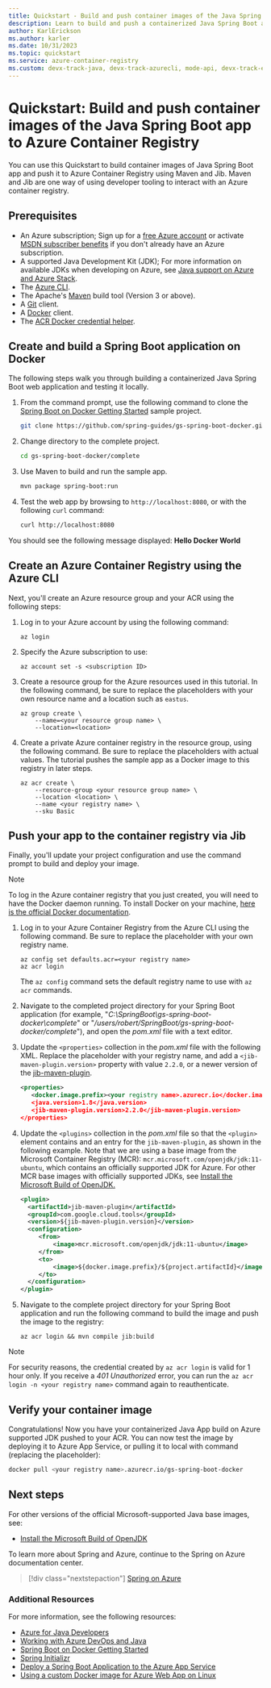 ```yaml
---
title: Quickstart - Build and push container images of the Java Spring Boot App to Azure Container Registry 
description: Learn to build and push a containerized Java Spring Boot app to the Azure Container Registry using Maven and Jib plugin.
author: KarlErickson
ms.author: karler
ms.date: 10/31/2023
ms.topic: quickstart
ms.service: azure-container-registry
ms.custom: devx-track-java, devx-track-azurecli, mode-api, devx-track-extended-java
---
```


# Quickstart: Build and push container images of the Java Spring Boot app to Azure Container Registry

You can use this Quickstart to build container images of Java Spring Boot app and push it to Azure Container Registry using Maven and Jib. Maven and Jib are one way of using developer tooling to interact with an Azure container registry.

## Prerequisites

* An Azure subscription; Sign up for a [free Azure account](https://azure.microsoft.com/pricing/free-trial) or activate [MSDN subscriber benefits](https://azure.microsoft.com/pricing/member-offers/msdn-benefits-details) if you don't already have an Azure subscription.
* A supported Java Development Kit (JDK); For more information on available JDKs when developing on Azure, see [Java support on Azure and Azure Stack](/azure/developer/java/fundamentals/java-support-on-azure).
* The [Azure CLI](/cli/azure/overview).
* The Apache's [Maven](http://maven.apache.org) build tool (Version 3 or above).
* A [Git](https://git-scm.com) client.
* A [Docker](https://www.docker.com) client.
* The [ACR Docker credential helper](https://github.com/Azure/acr-docker-credential-helper).

## Create and build a Spring Boot application on Docker

The following steps walk you through building a containerized Java Spring Boot web application and testing it locally.

1. From the command prompt, use the following command to clone the [Spring Boot on Docker Getting Started](https://github.com/spring-guides/gs-spring-boot-docker) sample project.

   ```bash
   git clone https://github.com/spring-guides/gs-spring-boot-docker.git
   ```

1. Change directory to the complete project.

   ```bash
   cd gs-spring-boot-docker/complete
   ```

1. Use Maven to build and run the sample app.

   ```bash
   mvn package spring-boot:run
   ```

1. Test the web app by browsing to `http://localhost:8080`, or with the following `curl` command:

   ```bash
   curl http://localhost:8080
   ```

You should see the following message displayed: **Hello Docker World**

## Create an Azure Container Registry using the Azure CLI

Next, you'll create an Azure resource group and your ACR using the following steps:

1. Log in to your Azure account by using the following command:

   ```azurecli
   az login
   ```

1. Specify the Azure subscription to use:

   ```azurecli
   az account set -s <subscription ID>
   ```

1. Create a resource group for the Azure resources used in this tutorial. In the following command, be sure to replace the placeholders with your own resource name and a location such as `eastus`.

   ```azurecli
   az group create \
       --name=<your resource group name> \
       --location=<location>
   ```

1. Create a private Azure container registry in the resource group, using the following command. Be sure to replace the placeholders with actual values. The tutorial pushes the sample app as a Docker image to this registry in later steps.

   ```azurecli
   az acr create \
       --resource-group <your resource group name> \
       --location <location> \
       --name <your registry name> \
       --sku Basic
   ```

## Push your app to the container registry via Jib

Finally, you'll update your project configuration and use the command prompt to build and deploy your image.

> [!NOTE]
> To log in the Azure container registry that you just created, you will need to have the Docker daemon running. To install Docker on your machine, [here is the official Docker documentation](https://docs.docker.com/install/).

1. Log in to your Azure Container Registry from the Azure CLI using the following command. Be sure to replace the placeholder with your own registry name.

   ```azurecli
   az config set defaults.acr=<your registry name>
   az acr login
   ```

   The `az config` command sets the default registry name to use with `az acr` commands.

1. Navigate to the completed project directory for your Spring Boot application (for example, "*C:\SpringBoot\gs-spring-boot-docker\complete*" or "*/users/robert/SpringBoot/gs-spring-boot-docker/complete*"), and open the *pom.xml* file with a text editor.

1. Update the `<properties>` collection in the *pom.xml* file with the following XML. Replace the placeholder with your registry name, and add a `<jib-maven-plugin.version>` property with value `2.2.0`, or a newer version of the [jib-maven-plugin](https://github.com/GoogleContainerTools/jib/tree/master/jib-maven-plugin).

   ```xml
   <properties>
      <docker.image.prefix><your registry name>.azurecr.io</docker.image.prefix>
      <java.version>1.8</java.version>
      <jib-maven-plugin.version>2.2.0</jib-maven-plugin.version>
   </properties>
   ```

1. Update the `<plugins>` collection in the *pom.xml* file so that the `<plugin>` element contains and an entry for the `jib-maven-plugin`, as shown in the following example. Note that we are using a base image from the Microsoft Container Registry (MCR): `mcr.microsoft.com/openjdk/jdk:11-ubuntu`, which contains an officially supported JDK for Azure. For other MCR base images with officially supported JDKs, see [Install the Microsoft Build of OpenJDK.](/java/openjdk/install)

   ```xml
   <plugin>
     <artifactId>jib-maven-plugin</artifactId>
     <groupId>com.google.cloud.tools</groupId>
     <version>${jib-maven-plugin.version}</version>
     <configuration>
        <from>
            <image>mcr.microsoft.com/openjdk/jdk:11-ubuntu</image>
        </from>
        <to>
            <image>${docker.image.prefix}/${project.artifactId}</image>
        </to>
     </configuration>
   </plugin>
   ```

1. Navigate to the complete project directory for your Spring Boot application and run the following command to build the image and push the image to the registry:

   ```azurecli
   az acr login && mvn compile jib:build
   ```

> [!NOTE]
>
> For security reasons, the credential created by `az acr login` is valid for 1 hour only. If you receive a *401 Unauthorized* error, you can run the `az acr login -n <your registry name>` command again to reauthenticate.

## Verify your container image

Congratulations! Now you have your containerized Java App build on Azure supported JDK pushed to your ACR. You can now test the image by deploying it to Azure App Service, or pulling it to local with command (replacing the placeholder):

```bash
docker pull <your registry name>.azurecr.io/gs-spring-boot-docker
```

## Next steps

For other versions of the official Microsoft-supported Java base images, see:

* [Install the Microsoft Build of OpenJDK](/java/openjdk/install)

To learn more about Spring and Azure, continue to the Spring on Azure documentation center.

> [!div class="nextstepaction"]
> [Spring on Azure](/azure/developer/java/spring-framework)

### Additional Resources

For more information, see the following resources:

* [Azure for Java Developers](/azure/java)
* [Working with Azure DevOps and Java](/azure/devops/pipelines/ecosystems/java)
* [Spring Boot on Docker Getting Started](https://spring.io/guides/gs/spring-boot-docker/)
* [Spring Initializr](https://start.spring.io)
* [Deploy a Spring Boot Application to the Azure App Service](/azure/developer/java/spring-framework/deploy-spring-boot-java-app-on-linux#configure-maven-to-build-image-to-your-azure-container-registry)
* [Using a custom Docker image for Azure Web App on Linux](/azure/app-service/tutorial-custom-container)
